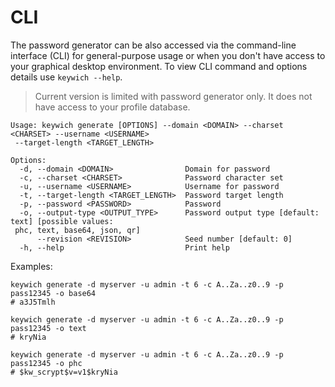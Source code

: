 # CLI

The password generator can be also accessed via the command-line interface (CLI) for general-purpose usage or when you
don't have access to your graphical desktop environment. To view CLI command and options details use `keywich --help`.

> Current version is limited with password generator only. It does not have access to your profile database.

```shell
Usage: keywich generate [OPTIONS] --domain <DOMAIN> --charset <CHARSET> --username <USERNAME>
 --target-length <TARGET_LENGTH>

Options:
  -d, --domain <DOMAIN>                Domain for password
  -c, --charset <CHARSET>              Password character set
  -u, --username <USERNAME>            Username for password
  -t, --target-length <TARGET_LENGTH>  Password target length
  -p, --password <PASSWORD>            Password
  -o, --output-type <OUTPUT_TYPE>      Password output type [default: text] [possible values:
 phc, text, base64, json, qr]
      --revision <REVISION>            Seed number [default: 0]
  -h, --help                           Print help
```

Examples:

```shell
keywich generate -d myserver -u admin -t 6 -c A..Za..z0..9 -p pass12345 -o base64
# a3J5Tmlh

keywich generate -d myserver -u admin -t 6 -c A..Za..z0..9 -p pass12345 -o text
# kryNia

keywich generate -d myserver -u admin -t 6 -c A..Za..z0..9 -p pass12345 -o phc
# $kw_scrypt$v=v1$kryNia
```